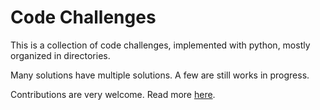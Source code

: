 # Code Challenges

This is a collection of code challenges, implemented with python, mostly organized in directories.

Many solutions have multiple solutions. A few are still works in progress.

Contributions are very welcome. Read more [here](./CONTRIBUTIONS.md).
